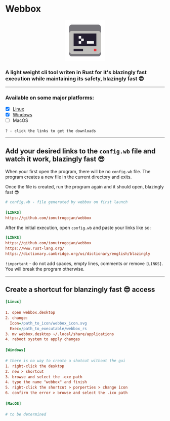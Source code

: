 # Webbox

<p align="center"><img src="https://raw.githubusercontent.com/ionutrogojan/webbox/65bc4cd2983f8891e8b000b1d178fe7531beb698/webbox_icon.svg" width="128px"/></p>

### A light weight cli tool writen in Rust for it's blazingly fast execution while maintaining its safety, blazingly fast 😎

---

### Available on some major platforms:

- [x] [Linux](https://github.com/ionutrogojan/webbox/releases/tag/0.1.0)
- [x] [Windows](https://github.com/ionutrogojan/webbox/releases/tag/0.1.0)
- [ ] MacOS

` ? - click the links to get the downloads `

---

## Add your desired links to the `config.wb` file and watch it work, blazingly fast 😎

When your first open the program, there will be no `config.wb` file. The program creates a new file in the current directory and exits.

Once the file is created, run the program again and it should open, blazingly fast 😎

```ini
# config.wb - file generated by webbox on first launch

[LINKS]
https://github.com/ionutrogojan/webbox

```

After the initial execution, open `config.wb` and paste your links like so:

```ini
[LINKS]
https://github.com/ionutrogojan/webbox
https://www.rust-lang.org/
https://dictionary.cambridge.org/us/dictionary/english/blazingly
```

`!important` - do not add spaces, empty lines, comments or remove `[LINKS]`. You will break the program otherwise.

---

## Create a shortcut for blanzingly fast 😎 access

```ini
[Linux]

1. open webbox.desktop
2. change:
  Icon=/path_to_icon/webbox_icon.svg
  Exec=/path_to_executable/webbox_rs
3. mv webbox.desktop ~/.local/share/applications
4. reboot system to apply changes

[Windows]

# there is no way to create a shotcut without the gui
1. right-click the desktop
2. new > shortcut
3. browse and select the .exe path
4. type the name "webbox" and finish
5. right-click the shortcut > porperties > change icon
6. confirm the error > browse and select the .ico path

[MacOS]

# to be determined
```
